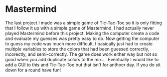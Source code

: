 # Mastermind

The last project I made was a simple game of Tic-Tac-Toe so it is only fitting that I follow it up with a simple game of Mastermind. I had actually never played Mastermind before this project. Making the computer create a code and evaluate my guesses was pretty easy to do. Now getting the computer to guess my code was much more difficult. I basically just had to create multiple variables to store the colors that had been guessed correctly, incorectly, and semi-correctly. The game does work either way but not so good when you add duplicate colors to the mix.... Eventually I would like to add a GUI to this and Tic-Tac-Toe but that isn't for anthoer day. If you do sit down for a round have fun!
